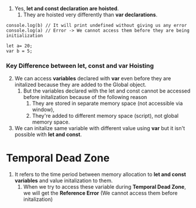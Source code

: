 1. Yes, **let and const declaration are hoisted**.
   1. They are hoisted very differently than **var declarations**.

```
console.log(b) // It will print undefined without giving us any error
console.log(a) // Error -> We cannot access them before they are being initialization

let a= 20;
var b = 5;
```

### Key Difference between let, const and var Hoisting
2. We can access **variables** declared with **var** even before they are initalized because they are added to the Global object. 
    1. But the variables declared with the let and const cannot be accessed before initalization because of the following reason
       1. They are stored in separate memory space (not accessible via window),
       2. They're added to different memory space (script), not global memory space.
 3. We can initalize same variable with different value using **var** but it isn't possible with **let and const**.



# Temporal Dead Zone

1. It refers to the time period between memory allocation to **let and const variables** and value initalization to them.
   1. When we try to access these variable during **Temporal Dead Zone**, we will get the **Reference Error** (We cannot access them before initalization)
